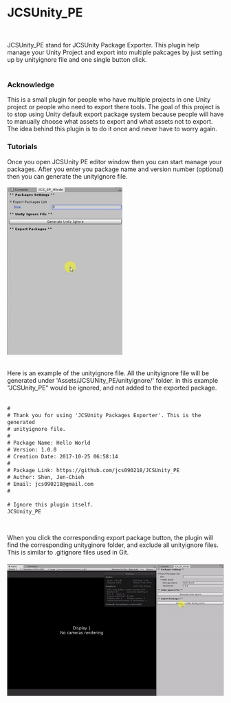 # JCSUnity_PE #
<br/>


JCSUnity_PE stand for JCSUnity Package Exporter. This plugin help
manage your Unity Project and export into multiple pakcages by 
just setting up by unityignore file and one single button click. 
<br/><br/>

### Acknowledge ###

This is a small plugin for people who have multiple projects in one 
Unity project or people who need to export there tools. The goal of this project is to stop using 
Unity default export package system because people will have to 
manually choose what assets to export and what assets not to export. 
The idea behind this plugin is to do it once and never have to 
worry again.

### Tutorials ###

Once you open JCSUnity PE editor window then you can start manage
your packages. After you enter you package name and version number
(optional) then you can generate the unityignore file. <br/><br/>
<img src="./screen_shot/package-manage.gif" width="268" height="390"/>
<br/><br/>

Here is an example of the unityignore file. All the unityignore file 
will be generated under 'Assets/JCSUNity_PE/unityignore/' folder. 
in this example "JCSUnity_PE" would be ignored, and not added to 
the exported package.
<br/><br/>
```
# 
# Thank you for using 'JCSUnity Packages Exporter'. This is the generated 
# unityignore file.
# 
# Package Name: Hello World
# Version: 1.0.0
# Creation Date: 2017-10-25 06:58:14 
# 
# Package Link: https://github.com/jcs090218/JCSUnity_PE
# Author: Shen, Jen-Chieh
# Email: jcs090218@gmail.com
# 

# Ignore this plugin itself.
JCSUnity_PE

```
<br/>

When you click the corresponding export package button, the plugin 
will find the corresponding unityginore folder, and exclude all 
unityignore files. This is similar to .gitignore files used in Git.
<br/><br/>
<img src="./screen_shot/export-package.gif"/>
<br/><br/>
